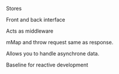 Stores

Front and back interface

Acts as middleware

mMap and throw request same as response.

Allows you to handle asynchrone data.

Baseline for reactive development
